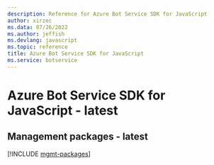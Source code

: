 ```yaml
---
description: Reference for Azure Bot Service SDK for JavaScript
author: xirzec
ms.data: 07/26/2022
ms.author: jeffish
ms.devlang: javascript
ms.topic: reference
title: Azure Bot Service SDK for JavaScript
ms.service: botservice
---
```

# Azure Bot Service SDK for JavaScript - latest

## Management packages - latest
[!INCLUDE [mgmt-packages](bot-service-mgmt-index.md)]